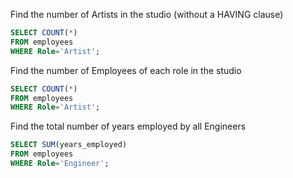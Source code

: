 Find the number of Artists in the studio (without a HAVING clause)
```SQL
SELECT COUNT(*) 
FROM employees
WHERE Role='Artist';
```

Find the number of Employees of each role in the studio
```SQL
SELECT COUNT(*) 
FROM employees
WHERE Role='Artist';
```

Find the total number of years employed by all Engineers
```SQL
SELECT SUM(years_employed) 
FROM employees
WHERE Role='Engineer';
```
